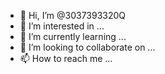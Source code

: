 - 👋 Hi, I’m @3037393320Q
- 👀 I’m interested in ...
- 🌱 I’m currently learning ...
- 💞️ I’m looking to collaborate on ...
- 📫 How to reach me ...

<!---
3037393320Q/3037393320Q is a ✨ special ✨ repository because its `README.md` (this file) appears on your GitHub profile.
You can click the Preview link to take a look at your changes.
--->

